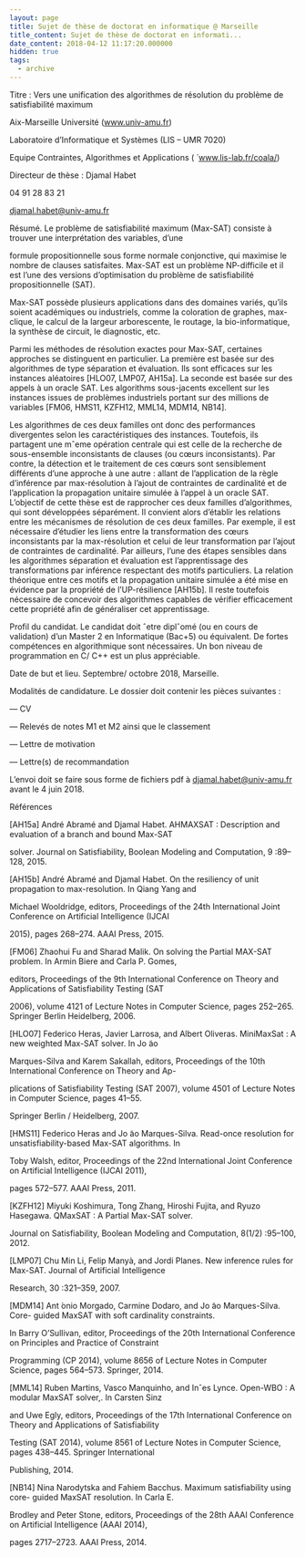 ```yaml
---
layout: page
title: Sujet de thèse de doctorat en informatique @ Marseille
title_content: Sujet de thèse de doctorat en informati...
date_content: 2018-04-12 11:17:20.000000
hidden: true
tags:
  - archive
---
```

Titre : Vers une unification des algorithmes de résolution du problème de
satisfiabilité maximum



Aix-Marseille Université (www.univ-amu.fr)



Laboratoire d’Informatique et Systèmes (LIS – UMR 7020)



Equipe Contraintes, Algorithmes et Applications ( ́ www.lis-lab.fr/coala/)



Directeur de thèse : Djamal Habet



04 91 28 83 21



djamal.habet@univ-amu.fr





Résumé. Le problème de satisfiabilité maximum (Max-SAT) consiste à trouver une
interprétation des variables, d’une



formule propositionnelle sous forme normale conjonctive, qui maximise le
nombre de clauses satisfaites. Max-SAT est un problème NP-difficile et il est
l’une des versions d’optimisation du problème de satisfiabilité
propositionnelle (SAT).



Max-SAT possède plusieurs applications dans des domaines variés, qu’ils soient
académiques ou industriels, comme la coloration de graphes, max-clique, le
calcul de la largeur arborescente, le routage, la bio-informatique, la
synthèse de circuit, le diagnostic, etc.



Parmi les méthodes de résolution exactes pour Max-SAT, certaines approches se
distinguent en particulier. La première est basée sur des algorithmes de type
séparation et évaluation. Ils sont efficaces sur les instances aléatoires
[HLO07, LMP07, AH15a]. La seconde est basée sur des appels à un oracle SAT.
Les algorithms sous-jacents excellent sur les instances issues de problèmes
industriels portant sur des millions de variables [FM06, HMS11, KZFH12, MML14,
MDM14, NB14].



Les algorithmes de ces deux familles ont donc des performances divergentes
selon les caractéristiques des instances. Toutefois, ils partagent une mˆeme
opération centrale qui est celle de la recherche de sous-ensemble
inconsistants de clauses (ou cœurs inconsistants). Par contre, la détection et
le traitement de ces cœurs sont sensiblement différents d’une approche à une
autre : allant de l’application de la règle d’inférence par max-résolution à
l’ajout de contraintes de cardinalité et de l’application la propagation
unitaire simulée à l’appel à un oracle SAT. L’objectif de cette thèse est de
rapprocher ces deux familles d’algorithmes, qui sont développées séparément.
Il convient alors d’établir les relations entre les mécanismes de résolution
de ces deux familles. Par exemple, il est nécessaire d’étudier les liens entre
la transformation des cœurs inconsistants par la max-résolution et celui de
leur transformation par l’ajout de contraintes de cardinalité. Par ailleurs,
l’une des étapes sensibles dans les algorithmes séparation et évaluation est
l’apprentissage des transformations par inférence respectant des motifs
particuliers. La relation théorique entre ces motifs et la propagation
unitaire simulée a été mise en évidence par la propriété de l’UP-résilience
[AH15b]. Il reste toutefois nécessaire de concevoir des algorithmes capables
de vérifier efficacement cette propriété afin de généraliser cet
apprentissage.





Profil du candidat. Le candidat doit ˆetre diplˆomé (ou en cours de
validation) d’un Master 2 en Informatique (Bac+5) ou équivalent. De fortes
compétences en algorithmique sont nécessaires. Un bon niveau de programmation
en C/ C++ est un plus appréciable.



Date de but et lieu. Septembre/ octobre 2018, Marseille.





Modalités de candidature. Le dossier doit contenir les pièces suivantes :



— CV



— Relevés de notes M1 et M2 ainsi que le classement



— Lettre de motivation



— Lettre(s) de recommandation





L’envoi doit se faire sous forme de fichiers pdf à djamal.habet@univ-amu.fr
avant le 4 juin 2018.







Références





[AH15a] André Abramé and Djamal Habet. AHMAXSAT : Description and evaluation
of a branch and bound Max-SAT





solver. Journal on Satisfiability, Boolean Modeling and Computation, 9
:89–128, 2015.





[AH15b] André Abramé and Djamal Habet. On the resiliency of unit propagation
to max-resolution. In Qiang Yang and





Michael Wooldridge, editors, Proceedings of the 24th International Joint
Conference on Artificial Intelligence (IJCAI





2015), pages 268–274. AAAI Press, 2015.





[FM06] Zhaohui Fu and Sharad Malik. On solving the Partial MAX-SAT problem. In
Armin Biere and Carla P. Gomes,





editors, Proceedings of the 9th International Conference on Theory and
Applications of Satisfiability Testing (SAT





2006), volume 4121 of Lecture Notes in Computer Science, pages 252–265.
Springer Berlin Heidelberg, 2006.





[HLO07] Federico Heras, Javier Larrosa, and Albert Oliveras. MiniMaxSat : A
new weighted Max-SAT solver. In Jo ̃ao









Marques-Silva and Karem Sakallah, editors, Proceedings of the 10th
International Conference on Theory and Ap-





plications of Satisfiability Testing (SAT 2007), volume 4501 of Lecture Notes
in Computer Science, pages 41–55.









Springer Berlin / Heidelberg, 2007.





[HMS11] Federico Heras and Jo ̃ao Marques-Silva. Read-once resolution for
unsatisfiability-based Max-SAT algorithms. In





Toby Walsh, editor, Proceedings of the 22nd International Joint Conference on
Artificial Intelligence (IJCAI 2011),





pages 572–577. AAAI Press, 2011.





[KZFH12] Miyuki Koshimura, Tong Zhang, Hiroshi Fujita, and Ryuzo Hasegawa.
QMaxSAT : A Partial Max-SAT solver.





Journal on Satisfiability, Boolean Modeling and Computation, 8(1/2) :95–100,
2012.





[LMP07] Chu Min Li, Felip Manyà, and Jordi Planes. New inference rules for
Max-SAT. Journal of Artificial Intelligence





Research, 30 :321–359, 2007.





[MDM14] Ant ́onio Morgado, Carmine Dodaro, and Jo ̃ao Marques-Silva. Core-
guided MaxSAT with soft cardinality constraints.





In Barry O’Sullivan, editor, Proceedings of the 20th International Conference
on Principles and Practice of Constraint





Programming (CP 2014), volume 8656 of Lecture Notes in Computer Science, pages
564–573. Springer, 2014.





[MML14] Ruben Martins, Vasco Manquinho, and Inˆes Lynce. Open-WBO : A modular
MaxSAT solver,. In Carsten Sinz





and Uwe Egly, editors, Proceedings of the 17th International Conference on
Theory and Applications of Satisfiability





Testing (SAT 2014), volume 8561 of Lecture Notes in Computer Science, pages
438–445. Springer International





Publishing, 2014.





[NB14] Nina Narodytska and Fahiem Bacchus. Maximum satisfiability using core-
guided MaxSAT resolution. In Carla E.





Brodley and Peter Stone, editors, Proceedings of the 28th AAAI Conference on
Artificial Intelligence (AAAI 2014),





pages 2717–2723. AAAI Press, 2014.

